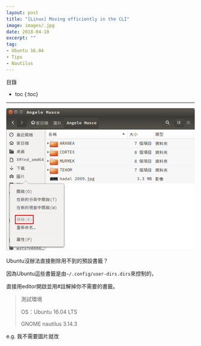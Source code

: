 ```yaml
---
layout: post
title: "[Linux] Moving efficiently in the CLI"
image: images/.jpg
date: 2018-04-10
excerpt: ""
tag:
- Ubuntu 16.04
- Tips
- Nautilus
---
```


目錄
* toc
{:toc}

---

![Nautilus](../images/Ubuntu-remove-items-from-Nautilus-sildbar/Nautilus1.png)

Ubuntu沒辦法直接刪除用不到的預設書籤？

因為Ubuntu這些書籤是由`~/.config/user-dirs.dirs`來控制的，

直接用editor開啟並用#註解掉你不需要的書籤。

> 測試環境
>
> OS：Ubuntu 16.04 LTS
>
> GNOME nautilus 3.14.3

e.g. 我不需要圖片就改
